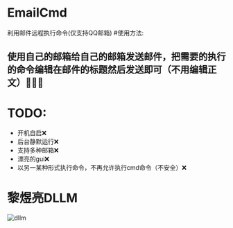 # EmailCmd
利用邮件远程执行命令(仅支持QQ邮箱)
#使用方法:
## 使用自己的邮箱给自己的邮箱发送邮件，把需要的执行的命令编辑在邮件的标题然后发送即可（不用编辑正文）🥵🥵🥵
# TODO:
* 开机自启❌
* 后台静默运行❌
* 支持多种邮箱❌
* 漂亮的gui❌
* 以另一某种形式执行命令，不再允许执行cmd命令（不安全）❌
# 黎煜亮DLLM
![dllm](https://ftp.bmp.ovh/imgs/2022/01/ce4ba57221c63f5c.jpg)
